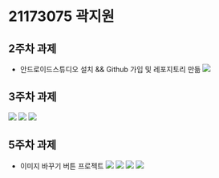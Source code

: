 # 21173075 곽지원

## 2주차 과제
- 안드로이드스튜디오 설치 && Github 가입 및 레포지토리 만듦
 <img width="" height="" src="./pic/2st.png"></img>

## 3주차 과제

<img width="" height="" src="./pic/3주차_메인.png"></img>
<img width="" height="" src="./pic/3주차_네이버.png"></img>
<img width="" height="" src="./pic/3주차_전화걸기.png"></img>

## 5주차 과제
- 이미지 바꾸기 버튼 프로젝트
<img width="" height="" src="./pic/main소스파일.png"></img>
<img width="" height="" src="./pic/java소스파일.png"></img>
<img width="" height="" src="./pic/실행결과1.png"></img>
<img width="" height="" src="./pic/실행결과2.png"></img>
